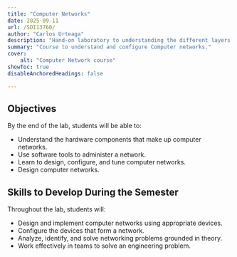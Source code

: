 ```yaml
---
title: "Computer Networks" 
date: 2025-09-11
url: /SDI13760/
author: "Carlos Urteaga"
description: "Hand-on laboratory to understanding the different layers like Protocols, Devices and Set up " 
summary: "Course to understand and configure Computer networks." 
cover:
    alt: "Computer Network course"
showToc: true
disableAnchoredHeadings: false

---
```


## Objectives
By the end of the lab, students will be able to:

* Understand the hardware components that make up computer networks.
* Use software tools to administer a network.
* Learn to design, configure, and tune computer networks.
* Design computer networks.

## Skills to Develop During the Semester

Throughout the lab, students will:

* Design and implement computer networks using appropriate devices.
* Configure the devices that form a network.
* Analyze, identify, and solve networking problems grounded in theory.
* Work effectively in teams to solve an engineering problem.
